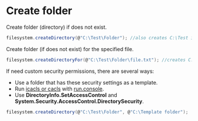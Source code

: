 # Create folder
Create folder (directory) if does not exist.

```csharp
filesystem.createDirectory(@"C:\Test\Folder"); //also creates C:\Test if need
```

Create folder (if does not exist) for the specified file.

```csharp
filesystem.createDirectoryFor(@"C:\Test\Folder\file.txt"); //creates C:\Test\Folder if need
```

If need custom security permissions, there are several ways:
- Use a folder that has these security settings as a template.
- Run <a href='https://www.google.com/search?q=icacls+or+cacls'>icacls or cacls</a> with <a href='/api/Au.run.console.html'>run.console</a>.
- Use <b>DirectoryInfo.SetAccessControl</b> and <b>System.Security.AccessControl.DirectorySecurity</b>.

```csharp
filesystem.createDirectory(@"C:\Test\Folder", @"C:\Template folder");
```

